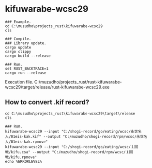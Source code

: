 # kifuwarabe-wcsc29

```Shell
### Example.
cd C:\muzudho\projects_rust\kifuwarabe-wcsc29
cls
 
### Compile.
### Library update.
cargo update
cargo clippy
cargo build --release
 
### Run.
set RUST_BACKTRACE=1
cargo run --release
```
 
Execution file.
C:/muzudho/projects_rust/rust-kifuwarabe-wcsc29/target/release/rust-kifuwarabe-wcsc29.exe

## How to convert .kif record?

```Shell
cd C:\muzudho\projects_rust\kifuwarabe-wcsc29\target\release
cls
 
### Run.
kifuwarabe-wcsc29 --input "C:/shogi-record/go/eating/wcsc/永世名人/01eis-kak.kif" --output "C:/muzudho/shogi-record/rpm/wcsc/永世名人/01eis-kak.rpmove"
kifuwarabe-wcsc29 --input "C:/shogi-record/go/eating/wcsc/１回戦/kifu.csa" --output "C:/muzudho/shogi-record/rpm/wcsc/１回戦/kifu.rpmove"
echo %ERRORLEVEL%
```
